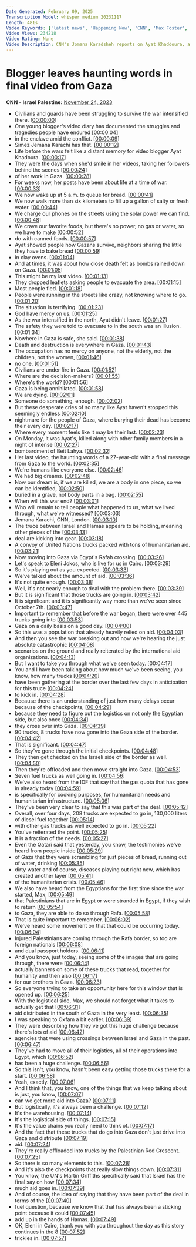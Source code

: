 ```yaml
---
Date Generated: February 09, 2025
Transcription Model: whisper medium 20231117
Length: 481s
Video Keywords: ['latest news', 'Happening Now', 'CNN', 'Max Foster', 'CNN Newsroom', 'Jomana Karadsheh', 'Eleni Giokos', 'Ayat Khaddoura', 'Gaza Blogger', 'Gaza', 'Gaza Strip', 'Israel Hamas War', 'IDF', 'Israel Defense Forces', 'Hamas', 'Tel Aviv', 'Gaza City', 'Rafah', 'Rafah Crossing', 'Gaza Aid Trucks', 'UN', 'United Nations', 'Israel Hamas Truce', 'Israel Hostages']
Video Views: 234218
Video Rating: None
Video Description: CNN's Jomana Karadsheh reports on Ayat Khaddoura, a video blogger in Gaza who documented her experiences in the Israel-Hamas war. #CNN #News
---
```


# Blogger leaves haunting words in final video from Gaza
**CNN - Israel Palestine:** [November 24, 2023](https://www.youtube.com/watch?v=5f0Onb1RV34)
*  Civilians and guards have been struggling to survive the war intensified there. [[00:00:00](https://www.youtube.com/watch?v=5f0Onb1RV34&t=0.0s)]
*  One young blogger's video diary has documented the struggles and tragedies people have endured [[00:00:04](https://www.youtube.com/watch?v=5f0Onb1RV34&t=4.4s)]
*  in the enclave amid the conflict. [[00:00:09](https://www.youtube.com/watch?v=5f0Onb1RV34&t=9.68s)]
*  Simez Jemana Karachi has that. [[00:00:12](https://www.youtube.com/watch?v=5f0Onb1RV34&t=12.52s)]
*  Life before the wars felt like a distant memory for video blogger Ayat Khadoura. [[00:00:17](https://www.youtube.com/watch?v=5f0Onb1RV34&t=17.88s)]
*  They were the days when she'd smile in her videos, taking her followers behind the scenes [[00:00:24](https://www.youtube.com/watch?v=5f0Onb1RV34&t=24.16s)]
*  of her work in Gaza. [[00:00:28](https://www.youtube.com/watch?v=5f0Onb1RV34&t=28.84s)]
*  For weeks now, her posts have been about life at a time of war. [[00:00:33](https://www.youtube.com/watch?v=5f0Onb1RV34&t=33.8s)]
*  We now wake up at 5 a.m. to queue for bread. [[00:00:41](https://www.youtube.com/watch?v=5f0Onb1RV34&t=41.480000000000004s)]
*  We now walk more than six kilometers to fill up a gallon of salty or fresh water. [[00:00:44](https://www.youtube.com/watch?v=5f0Onb1RV34&t=44.16s)]
*  We charge our phones on the streets using the solar power we can find. [[00:00:48](https://www.youtube.com/watch?v=5f0Onb1RV34&t=48.760000000000005s)]
*  We crave our favorite foods, but there's no power, no gas or water, so we have to make [[00:00:52](https://www.youtube.com/watch?v=5f0Onb1RV34&t=52.6s)]
*  do with canned foods. [[00:00:57](https://www.youtube.com/watch?v=5f0Onb1RV34&t=57.44s)]
*  Ayat showed people how Gazans survive, neighbors sharing the little they have to bake bread [[00:00:59](https://www.youtube.com/watch?v=5f0Onb1RV34&t=59.04s)]
*  in clay ovens. [[00:01:04](https://www.youtube.com/watch?v=5f0Onb1RV34&t=64.08s)]
*  And at times, it was about how close death felt as bombs rained down on Gaza. [[00:01:05](https://www.youtube.com/watch?v=5f0Onb1RV34&t=65.08s)]
*  This might be my last video. [[00:01:13](https://www.youtube.com/watch?v=5f0Onb1RV34&t=73.68s)]
*  They dropped leaflets asking people to evacuate the area. [[00:01:15](https://www.youtube.com/watch?v=5f0Onb1RV34&t=75.4s)]
*  Most people fled. [[00:01:18](https://www.youtube.com/watch?v=5f0Onb1RV34&t=78.72s)]
*  People were running in the streets like crazy, not knowing where to go. [[00:01:20](https://www.youtube.com/watch?v=5f0Onb1RV34&t=80.08s)]
*  The situation is terrifying. [[00:01:23](https://www.youtube.com/watch?v=5f0Onb1RV34&t=83.56s)]
*  God have mercy on us. [[00:01:25](https://www.youtube.com/watch?v=5f0Onb1RV34&t=85.56s)]
*  As the war intensified in the north, Ayat didn't leave. [[00:01:27](https://www.youtube.com/watch?v=5f0Onb1RV34&t=87.12s)]
*  The safety they were told to evacuate to in the south was an illusion. [[00:01:34](https://www.youtube.com/watch?v=5f0Onb1RV34&t=94.56s)]
*  Nowhere in Gaza is safe, she said. [[00:01:38](https://www.youtube.com/watch?v=5f0Onb1RV34&t=98.68s)]
*  Death and destruction is everywhere in Gaza. [[00:01:43](https://www.youtube.com/watch?v=5f0Onb1RV34&t=103.68s)]
*  The occupation has no mercy on anyone, not the elderly, not the children, not the women, [[00:01:46](https://www.youtube.com/watch?v=5f0Onb1RV34&t=106.22s)]
*  no one. [[00:01:51](https://www.youtube.com/watch?v=5f0Onb1RV34&t=111.96000000000001s)]
*  Civilians are under fire in Gaza. [[00:01:52](https://www.youtube.com/watch?v=5f0Onb1RV34&t=112.96s)]
*  Where are the decision-makers? [[00:01:55](https://www.youtube.com/watch?v=5f0Onb1RV34&t=115.39999999999999s)]
*  Where's the world? [[00:01:56](https://www.youtube.com/watch?v=5f0Onb1RV34&t=116.96s)]
*  Gaza is being annihilated. [[00:01:58](https://www.youtube.com/watch?v=5f0Onb1RV34&t=118.36s)]
*  We are dying. [[00:02:01](https://www.youtube.com/watch?v=5f0Onb1RV34&t=121.16s)]
*  Someone do something, enough. [[00:02:02](https://www.youtube.com/watch?v=5f0Onb1RV34&t=122.52s)]
*  But these desperate cries of so many like Ayat haven't stopped this seemingly endless [[00:02:10](https://www.youtube.com/watch?v=5f0Onb1RV34&t=130.04s)]
*  nightmare for the people of Gaza, where burying their dead has become their every day. [[00:02:17](https://www.youtube.com/watch?v=5f0Onb1RV34&t=137.12s)]
*  Where every moment feels like it may be their last. [[00:02:23](https://www.youtube.com/watch?v=5f0Onb1RV34&t=143.0s)]
*  On Monday, it was Ayat's, killed along with other family members in a night of intense [[00:02:27](https://www.youtube.com/watch?v=5f0Onb1RV34&t=147.44s)]
*  bombardment of Beit Lahya. [[00:02:32](https://www.youtube.com/watch?v=5f0Onb1RV34&t=152.72s)]
*  Her last video, the haunting words of a 27-year-old with a final message from Gaza to the world. [[00:02:35](https://www.youtube.com/watch?v=5f0Onb1RV34&t=155.0s)]
*  We're humans like everyone else. [[00:02:46](https://www.youtube.com/watch?v=5f0Onb1RV34&t=166.32s)]
*  We had big dreams. [[00:02:48](https://www.youtube.com/watch?v=5f0Onb1RV34&t=168.39999999999998s)]
*  Now our dream is, if we are killed, we are a body in one piece, so we can be identified, [[00:02:50](https://www.youtube.com/watch?v=5f0Onb1RV34&t=170.2s)]
*  buried in a grave, not body parts in a bag. [[00:02:55](https://www.youtube.com/watch?v=5f0Onb1RV34&t=175.6s)]
*  When will this war end? [[00:03:01](https://www.youtube.com/watch?v=5f0Onb1RV34&t=181.88s)]
*  Who will remain to tell people what happened to us, what we lived through, what we've witnessed? [[00:03:03](https://www.youtube.com/watch?v=5f0Onb1RV34&t=183.48s)]
*  Jemana Karachi, CNN, London. [[00:03:10](https://www.youtube.com/watch?v=5f0Onb1RV34&t=190.72s)]
*  The truce between Israel and Hamas appears to be holding, meaning other pieces of the [[00:03:13](https://www.youtube.com/watch?v=5f0Onb1RV34&t=193.83999999999997s)]
*  deal are kicking into gear. [[00:03:18](https://www.youtube.com/watch?v=5f0Onb1RV34&t=198.84s)]
*  A convoy of United Nations trucks packed with tons of humanitarian aid. [[00:03:21](https://www.youtube.com/watch?v=5f0Onb1RV34&t=201.32s)]
*  Now moving into Gaza via Egypt's Rafah crossing. [[00:03:26](https://www.youtube.com/watch?v=5f0Onb1RV34&t=206.04s)]
*  Let's speak to Eleni Jokos, who is live for us in Cairo. [[00:03:29](https://www.youtube.com/watch?v=5f0Onb1RV34&t=209.52s)]
*  So it's playing out as you expected. [[00:03:33](https://www.youtube.com/watch?v=5f0Onb1RV34&t=213.96s)]
*  We've talked about the amount of aid. [[00:03:36](https://www.youtube.com/watch?v=5f0Onb1RV34&t=216.6s)]
*  It's not quite enough. [[00:03:38](https://www.youtube.com/watch?v=5f0Onb1RV34&t=218.24s)]
*  Well, it's not nearly enough to deal with the problem there. [[00:03:39](https://www.youtube.com/watch?v=5f0Onb1RV34&t=219.24s)]
*  But it is significant that those trucks are going in. [[00:03:42](https://www.youtube.com/watch?v=5f0Onb1RV34&t=222.48000000000002s)]
*  It is significant and it is significantly way more than we've seen since October 7th. [[00:03:47](https://www.youtube.com/watch?v=5f0Onb1RV34&t=227.68s)]
*  Important to remember that before the war began, there were over 445 trucks going into [[00:03:53](https://www.youtube.com/watch?v=5f0Onb1RV34&t=233.6s)]
*  Gaza on a daily basis on a good day. [[00:04:00](https://www.youtube.com/watch?v=5f0Onb1RV34&t=240.84s)]
*  So this was a population that already heavily relied on aid. [[00:04:03](https://www.youtube.com/watch?v=5f0Onb1RV34&t=243.44s)]
*  And then you see the war breaking out and now we're hearing the just absolute catastrophic [[00:04:08](https://www.youtube.com/watch?v=5f0Onb1RV34&t=248.88s)]
*  scenarios on the ground and really reiterated by the international aid organizations. [[00:04:13](https://www.youtube.com/watch?v=5f0Onb1RV34&t=253.28s)]
*  But I want to take you through what we've seen today. [[00:04:17](https://www.youtube.com/watch?v=5f0Onb1RV34&t=257.56s)]
*  You and I have been talking about how much we've been seeing, you know, how many trucks [[00:04:20](https://www.youtube.com/watch?v=5f0Onb1RV34&t=260.04s)]
*  have been gathering at the border over the last few days in anticipation for this truce [[00:04:24](https://www.youtube.com/watch?v=5f0Onb1RV34&t=264.34000000000003s)]
*  to kick in. [[00:04:28](https://www.youtube.com/watch?v=5f0Onb1RV34&t=268.92s)]
*  Because there is an understanding of just how many delays occur because of the checkpoints, [[00:04:29](https://www.youtube.com/watch?v=5f0Onb1RV34&t=269.92s)]
*  because they need to figure out the logistics on not only the Egyptian side, but also once [[00:04:34](https://www.youtube.com/watch?v=5f0Onb1RV34&t=274.92s)]
*  they cross over into Gaza. [[00:04:39](https://www.youtube.com/watch?v=5f0Onb1RV34&t=279.92s)]
*  90 trucks, 8 trucks have now gone into the Gaza side of the border. [[00:04:42](https://www.youtube.com/watch?v=5f0Onb1RV34&t=282.48s)]
*  That is significant. [[00:04:47](https://www.youtube.com/watch?v=5f0Onb1RV34&t=287.12s)]
*  So they've gone through the initial checkpoints. [[00:04:48](https://www.youtube.com/watch?v=5f0Onb1RV34&t=288.12s)]
*  They then get checked on the Israeli side of the border as well. [[00:04:50](https://www.youtube.com/watch?v=5f0Onb1RV34&t=290.24s)]
*  Then they're offloaded and then move straight into Gaza. [[00:04:53](https://www.youtube.com/watch?v=5f0Onb1RV34&t=293.44s)]
*  Seven fuel trucks as well going in. [[00:04:56](https://www.youtube.com/watch?v=5f0Onb1RV34&t=296.76s)]
*  We've also heard from the IDF that say that the gas quota that has gone in already today [[00:04:59](https://www.youtube.com/watch?v=5f0Onb1RV34&t=299.24s)]
*  is specifically for cooking purposes, for humanitarian needs and humanitarian infrastructure. [[00:05:06](https://www.youtube.com/watch?v=5f0Onb1RV34&t=306.08s)]
*  They've been very clear to say that this was part of the deal. [[00:05:12](https://www.youtube.com/watch?v=5f0Onb1RV34&t=312.0s)]
*  Overall, over four days, 208 trucks are expected to go in, 130,000 liters of diesel fuel together [[00:05:14](https://www.youtube.com/watch?v=5f0Onb1RV34&t=314.71999999999997s)]
*  with other gas trucks as well expected to go in. [[00:05:22](https://www.youtube.com/watch?v=5f0Onb1RV34&t=322.52s)]
*  You've reiterated the point. [[00:05:25](https://www.youtube.com/watch?v=5f0Onb1RV34&t=325.71999999999997s)]
*  It is a fraction of the needs. [[00:05:27](https://www.youtube.com/watch?v=5f0Onb1RV34&t=327.59999999999997s)]
*  Even the Qatari said that yesterday, you know, the testimonies we've heard from people inside [[00:05:29](https://www.youtube.com/watch?v=5f0Onb1RV34&t=329.32s)]
*  of Gaza that they were scrambling for just pieces of bread, running out of water, drinking [[00:05:35](https://www.youtube.com/watch?v=5f0Onb1RV34&t=335.88s)]
*  dirty water and of course, diseases playing out right now, which has created another layer [[00:05:41](https://www.youtube.com/watch?v=5f0Onb1RV34&t=341.15999999999997s)]
*  of the humanitarian crisis. [[00:05:46](https://www.youtube.com/watch?v=5f0Onb1RV34&t=346.96s)]
*  We also have heard from the Egyptians for the first time since the war started, Max, [[00:05:49](https://www.youtube.com/watch?v=5f0Onb1RV34&t=349.68s)]
*  that Palestinians that are in Egypt or were stranded in Egypt, if they wish to return [[00:05:54](https://www.youtube.com/watch?v=5f0Onb1RV34&t=354.15999999999997s)]
*  to Gaza, they are able to do so through Rafa. [[00:05:58](https://www.youtube.com/watch?v=5f0Onb1RV34&t=358.6s)]
*  That is quite important to remember. [[00:06:02](https://www.youtube.com/watch?v=5f0Onb1RV34&t=362.12s)]
*  We've heard some movement on that that could be occurring today. [[00:06:04](https://www.youtube.com/watch?v=5f0Onb1RV34&t=364.88s)]
*  Injured Palestinians are coming through the Rafa border, so too are foreign nationals [[00:06:08](https://www.youtube.com/watch?v=5f0Onb1RV34&t=368.08s)]
*  and dual passport holders. [[00:06:11](https://www.youtube.com/watch?v=5f0Onb1RV34&t=371.92s)]
*  And you know, just today, seeing some of the images that are going through, there were [[00:06:14](https://www.youtube.com/watch?v=5f0Onb1RV34&t=374.15999999999997s)]
*  actually banners on some of these trucks that read, together for humanity and then also [[00:06:17](https://www.youtube.com/watch?v=5f0Onb1RV34&t=377.56s)]
*  for our brothers in Gaza. [[00:06:23](https://www.youtube.com/watch?v=5f0Onb1RV34&t=383.24s)]
*  So everyone trying to take an opportunity here for this window that is opened up. [[00:06:25](https://www.youtube.com/watch?v=5f0Onb1RV34&t=385.24s)]
*  With the logistical side, Max, we should not forget what it takes to actually get that [[00:06:31](https://www.youtube.com/watch?v=5f0Onb1RV34&t=391.52000000000004s)]
*  aid distributed in the south of Gaza in the very least. [[00:06:35](https://www.youtube.com/watch?v=5f0Onb1RV34&t=395.88s)]
*  I was speaking to Oxfam a bit earlier. [[00:06:39](https://www.youtube.com/watch?v=5f0Onb1RV34&t=399.96000000000004s)]
*  They were describing how they've got this huge challenge because there's lots of aid [[00:06:42](https://www.youtube.com/watch?v=5f0Onb1RV34&t=402.44s)]
*  agencies that were using crossings between Israel and Gaza in the past. [[00:06:47](https://www.youtube.com/watch?v=5f0Onb1RV34&t=407.04s)]
*  They've had to move all of their logistics, all of their operations into Egypt, which [[00:06:52](https://www.youtube.com/watch?v=5f0Onb1RV34&t=412.20000000000005s)]
*  has been a huge challenge. [[00:06:56](https://www.youtube.com/watch?v=5f0Onb1RV34&t=416.24s)]
*  So this isn't, you know, hasn't been easy getting those trucks there for a start. [[00:06:58](https://www.youtube.com/watch?v=5f0Onb1RV34&t=418.56s)]
*  Yeah, exactly. [[00:07:06](https://www.youtube.com/watch?v=5f0Onb1RV34&t=426.35999999999996s)]
*  And I think that, you know, one of the things that we keep talking about is just, you know, [[00:07:07](https://www.youtube.com/watch?v=5f0Onb1RV34&t=427.03999999999996s)]
*  can we get more aid into Gaza? [[00:07:11](https://www.youtube.com/watch?v=5f0Onb1RV34&t=431.0s)]
*  But logistically, it's always been a challenge. [[00:07:12](https://www.youtube.com/watch?v=5f0Onb1RV34&t=432.35999999999996s)]
*  It's the warehousing. [[00:07:14](https://www.youtube.com/watch?v=5f0Onb1RV34&t=434.28s)]
*  It's the logistical side of things. [[00:07:15](https://www.youtube.com/watch?v=5f0Onb1RV34&t=435.68s)]
*  It's the value chains you really need to think of. [[00:07:17](https://www.youtube.com/watch?v=5f0Onb1RV34&t=437.15999999999997s)]
*  And the fact that these trucks that do go into Gaza don't just drive into Gaza and distribute [[00:07:19](https://www.youtube.com/watch?v=5f0Onb1RV34&t=439.71999999999997s)]
*  aid. [[00:07:24](https://www.youtube.com/watch?v=5f0Onb1RV34&t=444.2s)]
*  They're really offloaded into trucks by the Palestinian Red Crescent. [[00:07:25](https://www.youtube.com/watch?v=5f0Onb1RV34&t=445.44s)]
*  So there is so many elements to this. [[00:07:28](https://www.youtube.com/watch?v=5f0Onb1RV34&t=448.64s)]
*  And it's also the checkpoints that really slow things down. [[00:07:31](https://www.youtube.com/watch?v=5f0Onb1RV34&t=451.12s)]
*  You know, the UN's Martin Griffiths specifically said that Israel has the final say on how [[00:07:34](https://www.youtube.com/watch?v=5f0Onb1RV34&t=454.52s)]
*  much aid goes in. [[00:07:39](https://www.youtube.com/watch?v=5f0Onb1RV34&t=459.08s)]
*  And of course, the idea of saying that they have been part of the deal in terms of the [[00:07:40](https://www.youtube.com/watch?v=5f0Onb1RV34&t=460.64s)]
*  fuel question, because we know that that has always been a sticking point because it could [[00:07:45](https://www.youtube.com/watch?v=5f0Onb1RV34&t=465.64s)]
*  add up in the hands of Hamas. [[00:07:49](https://www.youtube.com/watch?v=5f0Onb1RV34&t=469.56s)]
*  OK, Eleni in Cairo, thank you with you throughout the day as this story continues in the 8 [[00:07:52](https://www.youtube.com/watch?v=5f0Onb1RV34&t=472.28s)]
*  trickles in. [[00:07:57](https://www.youtube.com/watch?v=5f0Onb1RV34&t=477.76s)]
